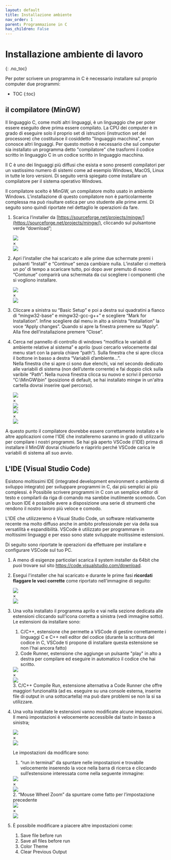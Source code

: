 ```yaml
---
layout: default
title: Installazione ambiente
nav_order: 1
parent: Programmazione in C
has_children: False
---
```


# Installazione ambiente di lavoro
{: .no_toc}

Per poter scrivere un programma in C è necessario installare sul proprio computer due programmi:
  
* TOC
{:toc}

## il compilatore (MinGW)
Il linguaggio C, come molti altri linguaggi, è un linguaggio che per poter essere eseguito deve prima essere compilato. La CPU dei computer è in grado di eseguire solo il proprio set di istruzioni (instruction set del processore) che costituisce il cosiddetto "linguaggio macchina", e non conosce altri linguaggi. Per questo motivo è necessario che sul computer sia installato un programma detto "compilatore" che trasformi il codice scritto in linguaggio C in un codice scritto in linguaggio macchina.

Il C è uno dei linguaggi più diffusi che esista e sono presenti compilatori per un vastissimo numero di sistemi come ad esempio Windows, MacOS, Linux in tutte le loro versioni. Di seguito verrà spiegato come installare un compilatore per il sistema operativo Windows.

Il compilatore scelto è MinGW, un compilatore molto usato in ambiente Windows. L'installazione di questo compilatore non è particolarmente complessa ma può risultare ostica per uno studente alle prime armi. Di seguito sono quindi riportate nel dettaglio le operazioni da fare.

1. Scarica l’installer da [https://sourceforge.net/projects/mingw/](https://sourceforge.net/projects/mingw/), cliccando sul pulsantone verde “download”;

    <!-- thumbnail -->
    <div class="thumbnail--w100 mt-4 mb-4">
        <img src="{{site.baseurl}}/assets/images/eserciziario_C/installazione/download_mingw.png" class="modal__opener" aprire="#img-download_mingw">
    </div>
    <!-- modal -->
    <div id="img-download_mingw" class="modal">
    <div class="modal__content">
        <span class="modal__closer modal__closer--topright" chiudere="#img-download_mingw">&times;</span>
        <div class="modal__content__img-container">   
            <img src="{{site.baseurl}}/assets/images/eserciziario_C/installazione/download_mingw.png">
        </div>
    </div>
    </div>

2. Apri l’installer che hai scaricato e alle prime due schermate premi i pulsanti “Install” e “Continue” senza cambiare nulla. L’installer ci metterà un po’ di tempo a scaricare tutto, poi  dopo aver premuto di nuovo “Contunue” comparirà una schermata da cui scegliere i componenti che si vogliono installare.

    <!-- thumbnail -->
    <div class="thumbnail--w100 mt-4 mb-4">
        <img src="{{site.baseurl}}/assets/images/eserciziario_C/installazione/installer_mingw.png" class="modal__opener" aprire="#img-installer_mingw">
    </div>
    <!-- modal -->
    <div id="img-installer_mingw" class="modal">
    <div class="modal__content">
        <span class="modal__closer modal__closer--topright" chiudere="#img-installer_mingw">&times;</span>
        <div class="modal__content__img-container">   
            <img src="{{site.baseurl}}/assets/images/eserciziario_C/installazione/installer_mingw.png">
        </div>
    </div>
    </div>


3. Cliccare a sinistra su “Basic Setup” e poi a destra sui quadratini a fianco di “mingw32-base” e mingw32-gcc-g++” e scegliere “Mark for Installation”. Infine scegliere dal menu in alto a sinistra “Installation” la voce “Apply changes”. Quando si apre la finestra premere su “Apply”. Alla fine dell’installazione premere “Close”. 

4. Cerca nel pannello di controllo di windows “modifica le variabili di ambiente relative al sistema” e aprilo (puoi cercarlo velocemente dal menu start con la parola chiave “path”). Sulla finestra che si apre clicca il bottone in basso a destra “Variabili d’ambiente…”.	
Nella finestra che si apre ci sono due elenchi, vai nel secondo dedicato alle variabili di sistema (non dell’utente corrente) e fai doppio click sulla varibile “Path”.	
Nella nuova finestra clicca su nuovo e scrivi il percorso “C:\MinGW\bin” (posizione di default, se hai installato mingw in un'altra cartella dovrai inserire quel percorso).

    <!-- thumbnail -->
    <div class="thumbnail--w100 mt-4 mb-4">
        <img src="{{site.baseurl}}/assets/images/eserciziario_C/installazione/variabili_di_sistema.png" class="modal__opener" aprire="#img-variabili_di_sistema">
    </div>
    <!-- modal -->
    <div id="img-variabili_di_sistema" class="modal">
    <div class="modal__content">
        <span class="modal__closer modal__closer--topright" chiudere="#img-variabili_di_sistema">&times;</span>
        <div class="modal__content__img-container">   
            <img src="{{site.baseurl}}/assets/images/eserciziario_C/installazione/variabili_di_sistema.png">
        </div>
    </div>
    </div>

    <!-- thumbnail -->
    <div class="thumbnail--w100 mt-4 mb-4">
        <img src="{{site.baseurl}}/assets/images/eserciziario_C/installazione/variabili_di_sistema_2.png" class="modal__opener wauto" aprire="#img-variabili_di_sistema_2">
    </div>
    <!-- modal -->
    <div id="img-variabili_di_sistema_2" class="modal">
    <div class="modal__content">
        <span class="modal__closer modal__closer--topright" chiudere="#img-variabili_di_sistema_2">&times;</span>
        <div class="modal__content__img-container">   
            <img src="{{site.baseurl}}/assets/images/eserciziario_C/installazione/variabili_di_sistema_2.png">
        </div>
    </div>
    </div>

A questo punto il compilatore dovrebbe essere correttamente installato e le altre applicazioni come l'IDE che installeremo saranno in grado di utilizzarlo per compilare i nostri programmi. Se hai già aperto VSCode (l'IDE) prima di installare il MinGW dovrai chiuderlo e riaprirlo perché VSCode carica le variabili di sistema all suo avvio. 

## L'IDE (Visual Studio Code)

Esistono moltissimi IDE (integrated development environment o ambiente di sviluppo integrato) per sviluppare programmi in C, dai più semplici ai più complessi. è Possibile scrivere programmi in C con un semplice editor di testo e compilarli da riga di comando ma sarebbe inutilmente scomodo. Con un buon IDE è possibile avere a disposizione una serie di strumenti che rendono il nostro lavoro più veloce e comodo.

L'IDE che utilizzeremo è Visual Studio Code, un software relativamente recente ma molto diffuso anche in ambito professionale per via della sua versatilità e espandibilità. VSCode è utilizzato per programmare in moltissimi linguaggi e per esso sono state sviluppate moltissime estensioni.

Di seguito sono riportate le operazioni da effettuare per installare e configurare VSCode sul tuo PC.

1. A meno di esigenze particolari scarica il system installer da 64bit che puoi trovare sul sito https://code.visualstudio.com/download.
2. Esegui l'installer che hai scaricato e durante le prime fasi **ricordati flaggare le voci corrette** come riportato nell'immagine di seguito:
    <!-- thumbnail -->
    <div class="thumbnail--w100 mt-4 mb-4">
        <img src="{{site.baseurl}}/assets/images/eserciziario_C/installazione/spunte_installazione_vscode.png" class="modal__opener" aprire="#img-spunte_installazione_vscode">
    </div>
    <!-- modal -->
    <div id="img-spunte_installazione_vscode" class="modal">
    <div class="modal__content">
        <span class="modal__closer modal__closer--topright" chiudere="#img-spunte_installazione_vscode">&times;</span>
        <div class="modal__content__img-container">   
            <img src="{{site.baseurl}}/assets/images/eserciziario_C/installazione/spunte_installazione_vscode.png">
        </div>
    </div>
    </div>
3. Una volta installato il programma aprilo e vai nella sezione dedicata alle estensioni cliccando sull'icona corretta a sinistra (vedi immagine sotto). Le estensioni da installare sono:
   1. C/C++, estensione che permette a VSCode di gestire correttamente i linguaggi C e C++ nell editor del codice (durante la scrittura del codice in C, VSCode ti propone di installare questa estensione se non l'hai ancora fatto)
   2. Code Runner, estensione che aggiunge un pulsante "play" in alto a destra per compilare ed eseguire in automatico il codice che hai scritto.
    <!-- thumbnail -->
    <div class="thumbnail--w100 mt-4 mb-4">
        <img src="{{site.baseurl}}/assets/images/eserciziario_C/installazione/estensioni_vscode.png" class="modal__opener" aprire="#img-estensioni_vscode">
    </div>
    <!-- modal -->
    <div id="img-estensioni_vscode" class="modal">
    <div class="modal__content">
        <span class="modal__closer modal__closer--topright" chiudere="#img-estensioni_vscode">&times;</span>
        <div class="modal__content__img-container">   
            <img src="{{site.baseurl}}/assets/images/eserciziario_C/installazione/estensioni_vscode.png">
        </div>
    </div>
    </div>
   3. C/C++ Compile Run, estensione alternativa a Code Runner che offre maggiori funzionalità (ad es. eseguire su una console esterna, inserire file di output in una sottocartella) ma può dare problemi se non la si sa utilizzare.
4. Una volta installate le estensioni vanno modificate alcune impostazioni. Il menù impostazioni è velocemente accessibile dal tasto in basso a sinistra;
    <!-- thumbnail -->
    <div class="thumbnail--w100 mt-4 mb-4">
        <img src="{{site.baseurl}}/assets/images/eserciziario_C/installazione/impostazioni_vscode.png" class="modal__opener wauto" aprire="#img-impostazioni_vscode">
    </div>
    <!-- modal -->
    <div id="img-impostazioni_vscode" class="modal">
    <div class="modal__content">
        <span class="modal__closer modal__closer--topright" chiudere="#img-impostazioni_vscode">&times;</span>
        <div class="modal__content__img-container">   
            <img src="{{site.baseurl}}/assets/images/eserciziario_C/installazione/impostazioni_vscode.png">
        </div>
    </div>
    </div>

   Le impostazioni da modificare sono:
   1. “run in terminal” da spuntare nelle impostazioni e trovabile velocemente inserendo la voce nella barra di ricerca e cliccando sull’estensione interessata come nella seguente immagine:  
    <!-- thumbnail -->
    <div class="thumbnail--w100 mt-4 mb-4">
        <img src="{{site.baseurl}}/assets/images/eserciziario_C/installazione/run_in_terminal.png" class="modal__opener" aprire="#img-run_in_terminal">
    </div>
    <!-- modal -->
    <div id="img-run_in_terminal" class="modal">
    <div class="modal__content">
        <span class="modal__closer modal__closer--topright" chiudere="#img-run_in_terminal">&times;</span>
        <div class="modal__content__img-container">   
            <img src="{{site.baseurl}}/assets/images/eserciziario_C/installazione/run_in_terminal.png">
        </div>
    </div>
    </div>
   2. “Mouse Wheel Zoom” da spuntare come fatto per l’impostazione precedente
    <!-- thumbnail -->
    <div class="thumbnail--w100 mt-4 mb-4">
        <img src="{{site.baseurl}}/assets/images/eserciziario_C/installazione/wheel_zoom.png" class="modal__opener" aprire="#img-wheel_zoom">
    </div>
    <!-- modal -->
    <div id="img-wheel_zoom" class="modal">
    <div class="modal__content">
        <span class="modal__closer modal__closer--topright" chiudere="#img-wheel_zoom">&times;</span>
        <div class="modal__content__img-container">   
            <img src="{{site.baseurl}}/assets/images/eserciziario_C/installazione/wheel_zoom.png">
        </div>
    </div>
    </div>
5. È possibile modificare a piacere altre impostazioni come:
   1. Save file before run
   2. Save all files before run
   3. Color Theme
   4. Clear Previous Output


